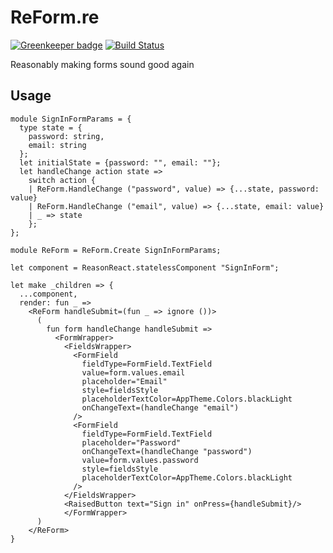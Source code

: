 # ReForm.re

[![Greenkeeper badge](https://badges.greenkeeper.io/Astrocoders/bs-package-boilerplate.svg)](https://greenkeeper.io/)
[![Build Status](https://travis-ci.org/Astrocoders/bs-package-boilerplate.svg?branch=master)](https://travis-ci.org/Astrocoders/bs-package-boilerplate)

Reasonably making forms sound good again

## Usage
```ocalm
module SignInFormParams = {
  type state = {
    password: string,
    email: string
  };
  let initialState = {password: "", email: ""};
  let handleChange action state =>
    switch action {
    | ReForm.HandleChange ("password", value) => {...state, password: value}
    | ReForm.HandleChange ("email", value) => {...state, email: value}
    | _ => state
    };
};

module ReForm = ReForm.Create SignInFormParams;

let component = ReasonReact.statelessComponent "SignInForm";

let make _children => {
  ...component,
  render: fun _ =>
    <ReForm handleSubmit=(fun _ => ignore ())>
      (
        fun form handleChange handleSubmit =>
          <FormWrapper>
            <FieldsWrapper>
              <FormField
                fieldType=FormField.TextField
                value=form.values.email
                placeholder="Email"
                style=fieldsStyle
                placeholderTextColor=AppTheme.Colors.blackLight
                onChangeText=(handleChange "email")
              />
              <FormField
                fieldType=FormField.TextField
                placeholder="Password"
                onChangeText=(handleChange "password")
                value=form.values.password
                style=fieldsStyle
                placeholderTextColor=AppTheme.Colors.blackLight
              />
            </FieldsWrapper>
            <RaisedButton text="Sign in" onPress={handleSubmit}/>
            </FormWrapper>
      )
    </ReForm>
}
```

